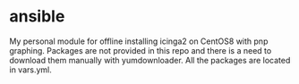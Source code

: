 # ansible

My personal module for offline installing icinga2 on CentOS8 with pnp graphing.
Packages are not provided in this repo and there is a need to download them manually with yumdownloader. 
All the packages are located in vars.yml.
